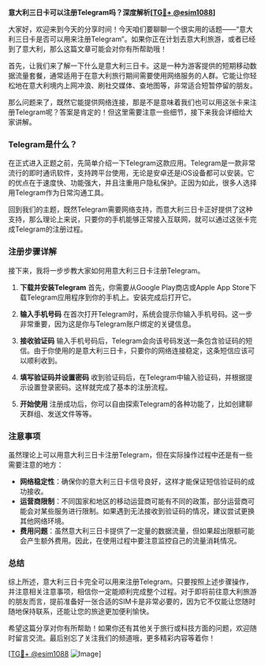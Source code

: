 **意大利三日卡可以注册Telegram吗？深度解析[[TG💪+ @esim1088](https://t.me/s/esim1088)]**

大家好，欢迎来到今天的分享时间！今天咱们要聊聊一个很实用的话题——“意大利三日卡是否可以用来注册Telegram”。如果你正在计划去意大利旅游，或者已经到了意大利，那么这篇文章可能会对你有所帮助哦！

首先，让我们来了解一下什么是意大利三日卡。这是一种为游客提供的短期移动数据流量套餐，通常适用于在意大利旅行期间需要使用网络服务的人群。它能让你轻松地在意大利境内上网冲浪、刷社交媒体、查地图等，非常适合短暂停留的朋友。

那么问题来了，既然它能提供网络连接，那是不是意味着我们也可以用这张卡来注册Telegram呢？答案是肯定的！但这里需要注意一些细节，接下来我会详细给大家讲解。

### Telegram是什么？
在正式进入正题之前，先简单介绍一下Telegram这款应用。Telegram是一款非常流行的即时通讯软件，支持跨平台使用，无论是安卓还是iOS设备都可以安装。它的优点在于速度快、功能强大，并且注重用户隐私保护。正因为如此，很多人选择用Telegram作为日常沟通工具。

回到我们的主题，既然Telegram需要网络支持，而意大利三日卡正好提供了这种支持，那么理论上来说，只要你的手机能够正常接入互联网，就可以通过这张卡完成Telegram的注册过程。

### 注册步骤详解
接下来，我将一步步教大家如何用意大利三日卡注册Telegram。

1. **下载并安装Telegram**
   首先，你需要从Google Play商店或Apple App Store下载Telegram应用程序到你的手机上。安装完成后打开它。

2. **输入手机号码**
   在首次打开Telegram时，系统会提示你输入手机号码。这一步非常重要，因为这是你与Telegram账户绑定的关键信息。

3. **接收验证码**
   输入手机号码后，Telegram会向该号码发送一条包含验证码的短信。由于你使用的是意大利三日卡，只要你的网络连接稳定，这条短信应该可以顺利收到。

4. **填写验证码并设置密码**
   收到验证码后，在Telegram中输入验证码，并根据提示设置登录密码。这样就完成了基本的注册流程。

5. **开始使用**
   注册成功后，你可以自由探索Telegram的各种功能了，比如创建聊天群组、发送文件等等。

### 注意事项
虽然理论上可以用意大利三日卡注册Telegram，但在实际操作过程中还是有一些需要注意的地方：

- **网络稳定性**：确保你的意大利三日卡信号良好，这样才能保证短信验证码的成功接收。
- **运营商限制**：不同国家和地区的移动运营商可能有不同的政策，部分运营商可能会对某些服务进行限制。如果遇到无法接收到验证码的情况，建议尝试更换其他网络环境。
- **费用问题**：虽然意大利三日卡提供了一定量的数据流量，但如果超出限额可能会产生额外费用。因此，在使用过程中要注意监控自己的流量消耗情况。

### 总结
综上所述，意大利三日卡完全可以用来注册Telegram。只要按照上述步骤操作，并注意相关注意事项，相信你一定能顺利完成整个过程。对于即将前往意大利旅游的朋友而言，提前准备好一张合适的SIM卡是非常必要的，因为它不仅能让您随时随地保持联系，还能让您的旅途更加便利愉快。

希望这篇分享对你有所帮助！如果你还有其他关于旅行或科技方面的问题，欢迎随时留言交流。最后别忘了关注我们的频道哦，更多精彩内容等着你！

[[TG💪+ @esim1088](https://t.me/s/esim1088) ![Image](https://i.postimg.cc/4NQfJmqS/Snipaste-2025-05-13-00-14-12.png)]